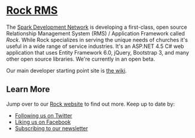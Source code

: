 [Rock RMS](http://rockrms.com/) 
===============================================================================
The [Spark Development Network](http://www.sparkdevelopmentnetwork.com/) is developing a first-class,
open source Relationship Management System (RMS) / Application Framework called *Rock*. While Rock specializes in serving the unique needs of churches it's useful in a wide range of service industries.  It's an ASP.NET 4.5 C# web application that
uses Entity Framework 6.0, jQuery, Bootstrap 3, and many other open source libraries.  We're
currently in an open beta.

Our main developer starting point site is [the wiki](https://github.com/SparkDevNetwork/Rock/wiki).

## Learn More

Jump over to our [Rock website](http://www.rockrms.com/) to find out more. Keep up to date by:

* [Following us on Twitter](http://www.twitter.com/therockrms)
* [Liking us on Facebook](http://www.facebook.com/therockrms)
* [Subscribing to our newsletter](http://www.rockrms.com/Rock/Subscribe)
